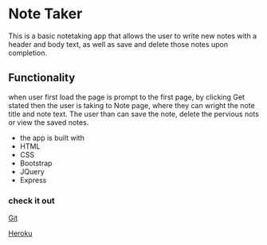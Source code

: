 # Note Taker
This is a basic notetaking app that allows the user to write new notes with a 
header and body text, as well as save and delete those notes upon completion.

## Functionality
when user first load the page is prompt to the first page, by clicking Get 
stated then the user is taking to Note page, where they can wright the note 
title and note text. The user than can save the note, delete the pervious nots or view the saved notes.

 *  the app is built with
 * HTML
 * CSS
 * Bootstrap
 * JQuery
 * Express


### check it out 

[Git](https://github.com/Nick-code92/Note-Taker)

[Heroku](https://afternoon-spire-95129.herokuapp.com)

